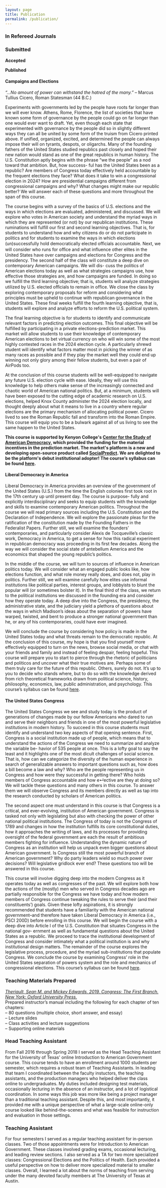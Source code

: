 ```yaml
---
layout: page
title: Publication
permalink: /publication/
---
```

### In Refereed Journals<br>

### Submitted<br>
**Accepted**

**Published**

#### Campaigns and Elections<br>
*“...No amount of power can withstand the hatred of the many.”*
– Marcus Tullius Cicero, Roman Statesman (44 B.C.)

Experiments with governments led by the people have roots far longer than we will ever know. Athens, Rome, Florence, the list of societies that have known some form of governance by the people could go on far longer than one would ever want to draft. Yet, even though each state that experimented with governance by the people did so in slightly different ways they can all be united by some form of the truism from Cicero printed above. If unified, organized, excited, and determined the people can always impose their will on tyrants, despots, or oligarchs. Many of the founding fathers of the United States studied republics past closely and hoped their new nation would stand as one of the great republics in human history. The U.S. Constitution aptly begins with the phrase “we the people” as a nod toward that ambition. But, how success- ful has the United States been as a republic? Are members of Congress today effectively held accountable by the frequent elections they face? What does it take to win a congressional election in 2024? How are presidential campaigns different from congressional campaigns and why? What changes might make our republic better? We will answer each of these questions and more throughout the span of this course.

The course begins with a survey of the basics of U.S. elections and the ways in which elections are evaluated, administered, and discussed. We will explore who votes in American society and understand the myriad ways in which they are represented (or not) by our republican institutions. These ruminations will fulfill our first and second learning objectives. That is, for students to understand how and why citizens do or do not participate in politics and for students to examine the ways in which elections (un)successfully hold democratically elected oﬀicials accountable. Next, we will consider who runs for oﬀice and what influence other elites in the United States have over campaigns and elections for Congress and the presidency. The second half of the class will constitute a deep dive on contemporary American campaigns. We will dis- cuss the politics of American elections today as well as what strategies campaigns use, how effective those strategies are, and how campaigns are funded. In doing so we fulfill the third learning objective; that is, students will analyze strategies utilized by U.S. elected oﬀicials to remain in oﬀice. We close the class by exploring contemporary proposals for reform and considering what principles must be upheld to continue with republican governance in the United States. These final weeks fulfill the fourth learning objective, that is, students will explore and analyze efforts to reform the U.S. political system.

The final learning objective is for students to identify and communicate relevant factors in predicting election outcomes. This final objective will be fulfilled by participating in a private elections-prediction market. This market will allow students to use their knowledge of contemporary American elections to bet virtual currency on who will win some of the most highly contested races in the 2024 election cycle. A particularly shrewd student will identify what factors matter most in picking the winner of as many races as possible and if they play the market well they could end up winning not only glory among their fellow students, but even a pair of AirPods too.

At the conclusion of this course students will be well-equipped to navigate any future U.S. election cycle with ease. Ideally, they will use this knowledge to help others make sense of the increasingly connected and chaotic world of American national politics. But, at a minimum, students will have been exposed to the cutting edge of academic research on U.S. elections, helped Knox County administer the 2024 election locally, and thought deeply about what it means to live in a country where regular elections are the primary mechanism of allocating political power. Cicero lived to see the Roman Republic fall and transform into the Roman Empire. This course will equip you to be a bulwark against all of us living to see the same happen to the United States.

**This course is supported by Kenyon College's [Center for the Study of American Democracy,](https://www.kenyon.edu/offices-and-services/center-for-the-study-of-american-democracy/) which provided the funding for the material incentives in the prediction market. The market's platform is a new and developing open-source product called [SocialPredict](https://github.com/openpredictionmarkets/socialpredict). We are delighted to be the platform's debut institutional adopter! The course’s syllabus can be found [here](/syllabi/PSCI_303_public.pdf).**

#### Liberal Democracy in America<br>
Liberal Democracy in America provides an overview of the government of the United States (U.S.) from the time the English colonies first took root in the 17th century up until present day. The course is purpose- fully and explicitly interdisciplinary and seeks to equip students with the knowledge and skills to examine contemporary American politics. Throughout the course we will read primary sources including the U.S. Constitution and the Declaration of Independence. We will explore the passionate pleas for the ratification of the constitution made by the Founding Fathers in the Federalist Papers. Further still, we will examine the founders’ contemporaries, and particularly consider Alexis de Tocqueville’s classic work, Democracy in America, to get a sense for how this radical experiment in republican democracy was proceeding in its first few decades. Along the way we will consider the social state of antebellum America and the economics that shaped the young republic’s politics.

In the middle of the course, we will turn to sources of influence in American politics today. We will consider what an engaged public looks like, how elections function, and what role money really does, and does not, play in politics. Further still, we will examine carefully how elites use informal institutions like political parties, interest groups, and lobbyists to blunt the popular will (or sometimes bolster it). In the final third of the class, we return to the political institutions we discussed in the founding era and consider how they operate today. A deep dive into the Congress, the presidency, the administrative state, and the judiciary yield a plethora of questions about the ways in which Madison’s ideas about the separation of powers have warped, twisted, and bent to produce a stronger national government than he, or any of his contemporaries, could have ever imagined.

We will conclude the course by considering how policy is made in the United States today and what threats remain to the democratic republic. At the conclusion of this course, my hope is that you find yourself more effectively equipped to turn on the news, browse social media, or chat with your friends and family and instead of feeling despair, feeling hopeful. This course will prepare you to start to pierce through the rhetoric of politicians and politicos and uncover what their true motives are. Perhaps some of them truly care for the future of this republic. Others, surely do not. It’s up to you to decide who stands where, but to do so with the knowledge derived from rich theoretical frameworks drawn from political science, history, philosophy, economics, law, public administration, and psychology. This course’s syllabus can be found [here](/syllabi/PSCI_200D_FA23_public.pdf).

#### The United States Congress<br>
The United States Congress we see and study today is the product of generations of changes made by our fellow Americans who dared to run and serve their neighbors and friends in one of the most powerful legislative institutions in modern history. To succeed in this course students must identify and understand two key aspects of that opening sentence. First, Congress is a social institution made up of people, which means that to understand the actions of the Congress we need to summarize and analyze the variable be- havior of 535 people at once. This is a lofty goal to say the least and it highlights one of the most di cult challenges of social science. That is, how can we categorize the diversity of the human experience in search of generalizable answers to important questions such as, how does a bill become a law and why? Who are the people representing us in Congress and how were they successful in getting there? Who holds members of Congress accountable and how e↵ective are they at doing so? We will tackle these questions and many others in this course. To answer them we will observe Congress and its members directly as well as tap into the research conducted by scholars of American politics.

The second aspect one must understand in this course is that Congress is a critical, and ever-evolving, institution of American government. Congress is tasked not only with legislating but also with checking the power of other national political institutions. The Congress of today is not the Congress of 1789 and changes in how the institution fulfills its core constitutional duties, how it approaches the writing of laws, and its processes for providing oversight of the federal government are each the result of ambitious members fighting for influence. Understanding the dynamic nature of Congress as an institution will help us unpack even bigger questions about American government. Is Congress still the most powerful branch of American government? Why do party leaders wield so much power over decisions? Will legislative gridlock ever end? These questions too will be answered in this course.

This course will involve digging deep into the modern Congress as it operates today as well as congresses of the past. We will explore both how the actions of the (mostly) men who served in Congress decades ago are partially responsible for the Congress we have today and how modern members of Congress continue tweaking the rules to serve their (and their constituents’) goals. Given these lofty aspirations, it is strongly recommended that students have a familiarity with the American national government–and therefore have taken Liberal Democracy in America (i.e., PSCI 200D) before enrolling in this course. We will begin the course with a deep dive into Article I of the U.S. Constitution that situates Congress in the national gov- ernment as well as fundamental questions about the United States as a republic. We proceed to trace the institutional development of Congress and consider intimately what a political institution is and why institutional design matters. The remainder of the course explores the legislative process, procedure, and the myriad sub-institutions that populate Congress. We conclude the course by examining Congress’ role in the United States separation of powers system and the role and mechanics of congressional elections. This course’s syllabus can be found [here](/syllabi/PSCI_300_FA23_public.pdf).

### Teaching Materials Prepared<br>
*[Theriault, Sean M. and Mickey Edwards. 2019. Congress: The First Branch. New York: Oxford University Press.](https://global.oup.com/ushe/product/congress-9780199811304?cc=us&lang=en&)*<br>
Prepared instructor’s manual including the following for each chapter of ten chapters:<br>
– 80 questions (multiple choice, short answer, and essay)<br>
– Lecture slides<br>
– Class activities and lecture suggestions<br>
– Supporting online materials<br>

### Head Teaching Assistant <br>
From Fall 2016 through Spring 2018 I served as the Head Teaching Assistant for the University of Texas' online Introduction to American Government course. This course tends to have an enrollment around 1000 students per semester, which requires a robust team of Teaching Assistants. In leading that team I coordinated between the faculty instuctors, the teaching assistants, and the production managers who helped deliver the class online to undergraduates. My duties included designing test materials, occasionally lecturing in the absence of an instructor, and a lot of logistical coordination. In some ways this job was more like being a project manager than a traditional teaching assistant. Despite this, and most importantly, it provided me with a unique perspective of what a large-scale online-only course looked like behind-the-scenes and what was feasible for instruction and evaluation in those settings.

### Teaching Assistant <br>
For four semesters I served as a regular teaching assistant for in-person classes. Two of those appointments were for Introduction to American Government. These classes involved grading exams, occasional lecturing, and leading review sections. I also served as a TA for two more specialized classes: Congressional Elections and the Politics of Health. Each provided a useful perspective on how to deliver more specialized material to smaller classes. Overall, I learned a lot about the norms of teaching from serving under the many devoted faculty members at The University of Texas at Austin.
